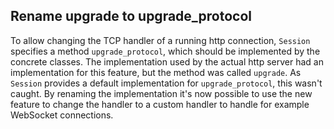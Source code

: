 ## Rename upgrade to upgrade_protocol

To allow changing the TCP handler of a running http connection, `Session` specifies a method `upgrade_protocol`, which should be implemented by the concrete classes. The implementation used by the actual http server had an implementation for this feature, but the method was called `upgrade`. As `Session` provides a default implementation for `upgrade_protocol`, this wasn't caught. By renaming the implementation it's now possible to use the new feature to change the handler to a custom handler to handle for example WebSocket connections.
